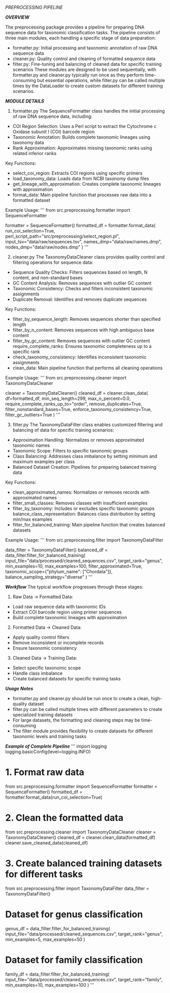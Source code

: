 *PREPROCESSING PIPELINE*

***OVERVIEW***

The preprocessing package provides a pipeline for preparing DNA sequence data for taxonomic classification tasks. The pipeline consists of three main modules, each handling a specific stage of data preparation:

- formatter.py: Initial processing and taxonomic annotation of raw DNA sequence data
- cleaner.py: Quality control and cleaning of formatted sequence data
- filter.py: Fine-tuning and balancing of cleaned data for specific training scenarios
These modules are designed to be used sequentially, with formatter.py and cleaner.py typically run once as they perform time-consuming but essential operations, while filter.py can be called multiple times by the DataLoader to create custom datasets for different training scenarios.

***MODULE DETAILS***
1. formatter.py
The SequenceFormatter class handles the initial processing of raw DNA sequence data, including:

- COI Region Selection: Uses a Perl script to extract the Cytochrome c Oxidase subunit I (COI) barcode region
- Taxonomic Annotation: Builds complete taxonomic lineages using taxonomy data
- Rank Approximation: Approximates missing taxonomic ranks using related inferior ranks

Key Functions:
- select_coi_region: Extracts COI regions using specific primers
- load_taxonomy_data: Loads data from NCBI taxonomy dump files
- get_lineage_with_approximation: Creates complete taxonomic lineages with approximation
- format_data: Main pipeline function that processes raw data into a formatted dataset

Example Usage:
'''
from src.preprocessing.formatter import SequenceFormatter

formatter = SequenceFormatter()
formatted_df = formatter.format_data(
    run_coi_selection=True,
    perl_script_path="src/preprocessing/select_region.pl",
    input_tsv="data/raw/sequences.tsv",
    names_dmp="data/raw/names.dmp",
    nodes_dmp="data/raw/nodes.dmp"
)
'''

2. cleaner.py
The TaxonomyDataCleaner class provides quality control and filtering operations for sequence data:

- Sequence Quality Checks: Filters sequences based on length, N content, and non-standard bases
- GC Content Analysis: Removes sequences with outlier GC content
- Taxonomic Consistency: Checks and filters inconsistent taxonomic assignments
- Duplicate Removal: Identifies and removes duplicate sequences

Key Functions:
- filter_by_sequence_length: Removes sequences shorter than specified length
- filter_by_n_content: Removes sequences with high ambiguous base content
- filter_by_gc_content: Removes sequences with outlier GC content
require_complete_ranks: Ensures taxonomic completeness up to a specific rank
- check_taxonomy_consistency: Identifies inconsistent taxonomic assignments
- clean_data: Main pipeline function that performs all cleaning operations

Example Usage:
'''
from src.preprocessing.cleaner import TaxonomyDataCleaner

cleaner = TaxonomyDataCleaner()
cleaned_df = cleaner.clean_data(
    df=formatted_df,
    min_seq_length=299,
    max_n_percent=0.0,
    require_complete_ranks_up_to="order",
    remove_duplicates=True,
    filter_nonstandard_bases=True,
    enforce_taxonomy_consistency=True,
    filter_gc_outliers=True
)
'''

3. filter.py
The TaxonomyDataFilter class enables customized filtering and balancing of data for specific training scenarios:

- Approximation Handling: Normalizes or removes approximated taxonomic names
- Taxonomic Scope: Filters to specific taxonomic groups
- Class Balancing: Addresses class imbalance by setting minimum and maximum examples per class
- Balanced Dataset Creation: Pipelines for preparing balanced training data

Key Functions:
- clean_approximated_names: Normalizes or removes records with approximated names
- filter_small_classes: Removes classes with insufficient examples
- filter_by_taxonomy: Includes or excludes specific taxonomic groups
balance_class_representation: Balances class distribution by setting min/max examples
- filter_for_balanced_training: Main pipeline function that creates balanced datasets

Example Usage:
'''
from src.preprocessing.filter import TaxonomyDataFilter

data_filter = TaxonomyDataFilter()
balanced_df = data_filter.filter_for_balanced_training(
    input_file="data/processed/cleaned_sequences.csv",
    target_rank="genus",
    min_examples=10,
    max_examples=100,
    filter_approximated=True,
    taxonomic_scope={"phylum_name": ["Chordata"]},
    balance_sampling_strategy="diverse"
)
'''

***Workflow***
The typical workflow progresses through these stages:

1. Raw Data → Formatted Data:

- Load raw sequence data with taxonomic IDs
- Extract COI barcode region using primer sequences
- Build complete taxonomic lineages with approximation

2. Formatted Data → Cleaned Data:

- Apply quality control filters
- Remove inconsistent or incomplete records
- Ensure taxonomic consistency

3. Cleaned Data → Training Data:

- Select specific taxonomic scope
- Handle class imbalance
- Create balanced datasets for specific training tasks

***Usage Notes***
- formatter.py and cleaner.py should be run once to create a clean, high-quality dataset
- filter.py can be called multiple times with different parameters to create specialized training datasets
- For large datasets, the formatting and cleaning steps may be time-consuming
- The filter module provides flexibility to create datasets for different taxonomic levels and training tasks

***Example of Complete Pipeline***
'''
import logging
logging.basicConfig(level=logging.INFO)

# 1. Format raw data
from src.preprocessing.formatter import SequenceFormatter
formatter = SequenceFormatter()
formatted_df = formatter.format_data(run_coi_selection=True)

# 2. Clean the formatted data
from src.preprocessing.cleaner import TaxonomyDataCleaner
cleaner = TaxonomyDataCleaner()
cleaned_df = cleaner.clean_data(formatted_df)
cleaner.save_cleaned_data(cleaned_df)

# 3. Create balanced training datasets for different tasks
from src.preprocessing.filter import TaxonomyDataFilter
data_filter = TaxonomyDataFilter()

# Dataset for genus classification
genus_df = data_filter.filter_for_balanced_training(
    input_file="data/processed/cleaned_sequences.csv",
    target_rank="genus",
    min_examples=5,
    max_examples=50
)

# Dataset for family classification
family_df = data_filter.filter_for_balanced_training(
    input_file="data/processed/cleaned_sequences.csv",
    target_rank="family",
    min_examples=10,
    max_examples=100
)
'''

